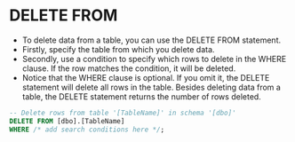 # DELETE FROM

* To delete data from a table, you can use the DELETE FROM statement.
* Firstly, specify the table from which you delete data.
* Secondly, use a condition to specify which rows to delete in the WHERE clause. If the row matches the condition, it will be deleted. 
* Notice that the WHERE clause is optional. If you omit it, the DELETE statement will delete all rows in the table.
Besides deleting data from a table, the DELETE statement returns the number of rows deleted.

```sql
-- Delete rows from table '[TableName]' in schema '[dbo]'
DELETE FROM [dbo].[TableName]
WHERE /* add search conditions here */;
```